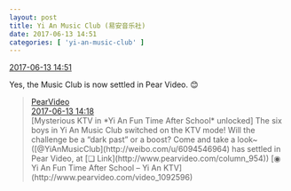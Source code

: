 ```yaml
---
layout: post
title: Yi An Music Club (易安音乐社)
date: 2017-06-13 14:51
categories: [ 'yi-an-music-club' ]
---
```


<div class="weibo-info">
  <a href="http://weibo.com/6094546964/F7De9hO12">2017-06-13 14:51</a>
</div>

Yes, the Music Club is now settled in Pear Video. :blush:

<!-- more -->

> <div class="weibo-post-name">
>   <a href="http://weibo.com/pearvideo">PearVideo</a>
> </div>
> <div class="weibo-info">
>   <a href="http://weibo.com/6004281123/F7D0IyCIr">2017-06-13 14:18</a>
> </div>
> [Mysterious KTV in *Yi An Fun Time After School* unlocked] The six boys in Yi An Music Club switched on the KTV mode! Will the challenge be a “dark past” or a boost? Come and take a look~ ([@YiAnMusicClub](http://weibo.com/u/6094546964) has settled in Pear Video, at [❏ Link](http://www.pearvideo.com/column_954)) [◉ Yi An Fun Time After School – Yi An KTV](http://www.pearvideo.com/video_1092596)

